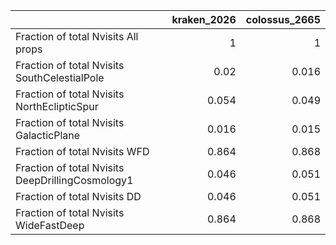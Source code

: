 |                                                  |   kraken_2026 |   colossus_2665 |
|:-------------------------------------------------|--------------:|----------------:|
| Fraction of total Nvisits All props              |         1     |           1     |
| Fraction of total Nvisits SouthCelestialPole     |         0.02  |           0.016 |
| Fraction of total Nvisits NorthEclipticSpur      |         0.054 |           0.049 |
| Fraction of total Nvisits GalacticPlane          |         0.016 |           0.015 |
| Fraction of total Nvisits WFD                    |         0.864 |           0.868 |
| Fraction of total Nvisits DeepDrillingCosmology1 |         0.046 |           0.051 |
| Fraction of total Nvisits DD                     |         0.046 |           0.051 |
| Fraction of total Nvisits WideFastDeep           |         0.864 |           0.868 |
